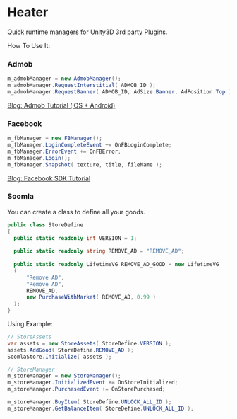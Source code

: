# Heater
Quick runtime managers for Unity3D 3rd party Plugins.

How To Use It:
### Admob

```c#
m_admobManager = new AdmobManager();
m_admobManager.RequestInterstitial( ADMOB_ID );
m_admobManager.RequestBanner( ADMOB_ID, AdSize.Banner, AdPosition.Top );
```

[Blog: Admob Tutorial (iOS + Android)](http://blog.ctrlxctrlv.net/en/unity-admob/)

### Facebook

```c#
m_fbManager = new FBManager();
m_fbManager.LoginCompleteEvent += OnFBLoginComplete;
m_fbManager.ErrorEvent += OnFBError;
m_fbManager.Login();
m_fbManager.Snapshot( texture, title, fileName );
```

[Blog: Facebook SDK Tutorial](http://blog.ctrlxctrlv.net/unity-facebook-sdk/)

### Soomla

You can create a class to define all your goods.

```c#
public class StoreDefine
{
  public static readonly int VERSION = 1;
  
  public static readonly string REMOVE_AD = "REMOVE_AD";
  
  public static readonly LifetimeVG REMOVE_AD_GOOD = new LifetimeVG
  (
      "Remove AD",
      "Remove AD",
      REMOVE_AD,
      new PurchaseWithMarket( REMOVE_AD, 0.99 )
  );
}
```

Using Example:

```c#
// StoreAssets
var assets = new StoreAssets( StoreDefine.VERSION );
assets.AddGood( StoreDefine.REMOVE_AD );
SoomlaStore.Initialize( assets );

// StoreManager
m_storeManager = new StoreManager();
m_storeManager.InitializedEvent += OnStoreInitialized;
m_storeManager.PurchasedEvent += OnStorePurchased;

m_storeManager.BuyItem( StoreDefine.UNLOCK_ALL_ID );
m_storeManager.GetBalanceItem( StoreDefine.UNLOCK_ALL_ID );
```
